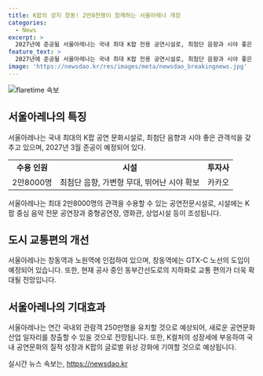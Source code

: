 ```yaml
---
title: K팝의 성지 창동! 2만8천명이 함께하는 서울아레나 개장
categories:
  - News
excerpt: >
  2027년에 준공될 서울아레나는 국내 최대 K팝 전용 공연시설로, 최첨단 음향과 시야 좋은 관객석을 갖출 예정이다. 최대 2만8000명의 관객을 수용하는 공연전문시설로 국내외 관람객 250만명을 유치하고, 새로운 공연문화산업 일자리를 창출할 것으로 기대된다. 또한, 카카오와의 손잡음으로 도입되는 GTX와 도로의 개선으로 교통 편의가 확대될 전망이다. 대중음악 공연에 특화된 기반시설을 갖추며, K팝의 글로벌 위상 강화 및 국내 공연문화의 질적 성장을 도모할 것으로 예상된다.
feature_text: >
  2027년에 준공될 서울아레나는 국내 최대 K팝 전용 공연시설로, 최첨단 음향과 시야 좋은 관객석을 갖출 예정이다. 최대 2만8000명의 관객을 수용하는 공연전문시설로 국내외 관람객 250만명을 유치하고, 새로운 공연문화산업 일자리를 창출할 것으로 기대된다. 또한, 카카오와의 손잡음으로 도입되는 GTX와 도로의 개선으로 교통 편의가 확대될 전망이다. 대중음악 공연에 특화된 기반시설을 갖추며, K팝의 글로벌 위상 강화 및 국내 공연문화의 질적 성장을 도모할 것으로 예상된다.
image: 'https://newsdao.kr/res/images/meta/newsdao_breakingnews.jpg'
---
```


<p><img src="https://newsdao.kr/res/images/meta/newsdao_breakingnews.jpg" alt="flaretime 속보" /></p>

<h2 data-ke-size="size26">서울아레나의 특징</h2>

<p data-ke-size="size16">서울아레나는 국내 최대의 K팝 공연 문화시설로, 최첨단 음향과 시야 좋은 관객석을 갖추고 있으며, 2027년 3월 준공이 예정되어 있다.</p>

<table>
    <tr>
        <td style="text-align: center; height: 17px;"><b>수용 인원</b></td>
        <td style="text-align: center; height: 17px;"><b>시설</b></td>
        <td style="text-align: center; height: 17px;"><b>투자사</b></td>
    </tr>
    <tr>
        <td style="text-align: center;">2만8000명</td>
        <td style="text-align: center;">최첨단 음향, 가변형 무대, 뛰어난 시야 확보</td>
        <td style="text-align: center;">카카오</td>
    </tr>
</table>

<p data-ke-size="size16">서울아레나는 최대 2만8000명의 관객을 수용할 수 있는 공연전문시설로, 시설에는 K팝 중심 음악 전문 공연장과 중형공연장, 영화관, 상업시설 등이 조성됩니다.</p>

<h2 data-ke-size="size26">도시 교통편의 개선</h2>

<p data-ke-size="size16">서울아레나는 창동역과 노원역에 인접하여 있으며, 창동역에는 GTX-C 노선의 도입이 예정되어 있습니다. 또한, 현재 공사 중인 동부간선도로의 지하화로 교통 편의가 더욱 확대될 전망입니다.</p>

<h2 data-ke-size="size26">서울아레나의 기대효과</h2>

<p data-ke-size="size16">서울아레나는 연간 국내외 관람객 250만명을 유치할 것으로 예상되어, 새로운 공연문화산업 일자리를 창출할 수 있을 것으로 전망됩니다. 또한, K컬처의 성장세에 부응하여 국내 공연문화의 질적 성장과 K팝의 글로벌 위상 강화에 기여할 것으로 예상됩니다.</p>
실시간 뉴스 속보는, <a href="https://newsdao.kr" rel="dofollow">https://newsdao.kr</a>


